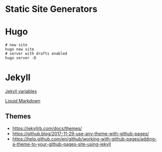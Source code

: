 # Static Site Generators


# Hugo

```shell
# new site
hugo new site
# server with drafts enabled
hugo server -D
```


# Jekyll

[Jekyll variables](https://jekyllrb.com/docs/variables/)

[Liquid Markdown](https://jekyllrb.com/docs/liquid/)


## Themes

- <https://jekyllrb.com/docs/themes/>
- <https://github.blog/2017-11-29-use-any-theme-with-github-pages/>
- <https://help.github.com/en/github/working-with-github-pages/adding-a-theme-to-your-github-pages-site-using-jekyll>
